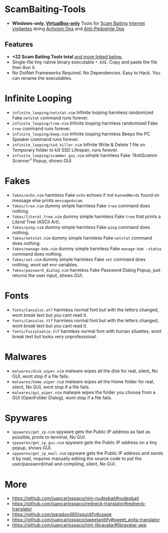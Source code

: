 # ScamBaiting-Tools

- **Windows-only, [VirtualBox-only](https://www.virtualbox.org)** Tools for
[Scam Baiting](https://wikipedia.org/wiki/Scam_baiting)
[Internet vigilantes](https://wikipedia.org/wiki/Internet_vigilantism#Scam_baiting) doing
[Activism Ops](https://en.wikipedia.org/wiki/Internet_vigilantism#Other_political_activism)
and
[Anti-Pedophile Ops](https://en.wikipedia.org/wiki/Internet_vigilantism#Anti-pedophile_(statutory_rape)_Internet_vigilantism)


## Features

- **+22 Scam Baiting Tools total** [and more linked below.](https://github.com/juancarlospaco/nim-scambaiting-tools#more)
- Single-file tiny native binary executable `*.EXE`. Copy and paste the file then Run it.
- No DotNet Frameworks Required. No Dependencies. Easy to Hack. You can rename the executables.


# Infinite Looping

- `infinite_looping/netstat.nim` Infinite looping harmless randomized Fake `netstat` command runs forever.
- `infinite_looping/tree.nim` Infinite looping harmless randomized Fake `tree` command runs forever.
- `infinite_looping/beep.nim` Infinite looping harmless Beeps the PC Speaker command runs forever.
- `infinite_looping/ssd_killer.nim` Infinite Write & Delete 1 file on Temporary folder to kill SSD Lifespan, runs forever.
- `infinite_looping/scammer_gui.nim` simple harmless Fake *"AntiScamm Scanner"* Popup, shows GUI.


# Fakes

- `fakes/echo.nim` harmless Fake `echo` echoes if not `bannedWords` found on message else prints `message4scam`.
- `fakes/tree.nim` dummy simple harmless Fake `tree` command does nothing.
- `fakes/literal_tree.nim` dummy simple harmless Fake `tree` that prints a *Literal* Tree (ASCII Art).
- `fakes/ping.nim` dummy simple harmless Fake `ping` command does nothing.
- `fakes/netstat.nim` dummy simple harmless Fake `netstat` command does nothing.
- `fakes/manage-bde.nim` dummy simple harmless Fake `manage-bde -status` command does nothing.
- `fakes/set.nim` dummy simple harmless Fake `set` command does nothing, wont set env variables.
- `fakes/password_dialog.nim` harmless Fake Password Dialog Popup, just returns the user input, shows GUI.


# Fonts

- `fonts/Cansalos.otf` harmless normal font but with the letters changed, wont break text but you cant read it.
- `fonts/Cansalos.ttf` harmless normal font but with the letters changed, wont break text but you cant read it.
- `fonts/FuzzyCootie.ttf` harmless normal font with human siluettes, wont break text but looks very unprofessional.


# Malwares

- `malwares/disk_wiper.nim` malware wipes all the disk for real, silent, No GUI, wont stop if a file fails.
- `malwares/home_wiper.nim` malware wipes all the Home folder for real, silent, No GUI, wont stop if a file fails.
- `malwares/gui_wiper.nim` malware wipes the folder you choose from a GUI (OpenFolder Dialog), wont stop if a file fails.


# Spywares

- `spywares/get_ip.nim` spyware gets the Public IP address as fast as possible, prints to terminal, No GUI.
- `spywares/get_ip_gui.nim` spyware gets the Public IP address on a tiny popup, shows GUI.
- `spywares/get_ip_mail.nim` spyware gets the Public IP address and sends it by mail,
requires manually editing the source code to put the user/password/mail and compiling,
silent, No GUI.


# More

- https://github.com/juancarlospaco/nim-nudesbait#nudesbait
- https://github.com/juancarlospaco/redneck-translator#redneck-translator
- https://github.com/paradox460/spurdify#usage
- https://github.com/juancarlospaco/sweetanitify#sweet_anita-translator
- https://github.com/juancarlospaco/nim-libravatar#libravatar-app
